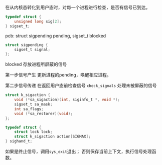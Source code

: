 在从内核态转化到用户态时，对每一个进程进行检查，是否有信号已到达。

```c
typedef struct {
    unsigned long sig[2];
} sigset_t;
```

pcb: struct sigpending pending, sigset_t blocked
```c
struct sigpending {
    sigset_t signal;
};
```
blocked 存放进程所屏蔽的信号


第一步信号产生
更新进程的pending，唤醒相应进程。


第二步信号传递
在返回用户态前检查信号 `check_signals`
处理未被屏蔽的信号

```c
struct k_sigaction {
    void (*sa_sigaction)(int, siginfo_t *, void *);
    sigset_t sa_mask;
    int sa_flags;
    void (*sa_restorer)(void);
};
```


```c
typedef struct {
    struct lock lock;
    struct k_sigaction action[SIGMAX];
} sighand_t;
```

如果是终止信号，调用`sys_exit`退出；
否则保存当前上下文，执行信号处理函数。



